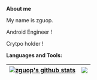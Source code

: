 

**About me**

My name is zguop.

Android Engineer !

Crytpo holder !


**Languages and Tools:**    


| <a href="https://github.com/zguop"><img align="center" src="https://github-readme-stats.vercel.app/api?username=zguop&show_icons=true&include_all_commits=true&theme=buefy&hide_border=true&title_color=8E354A&text_color=616138&icon_color=616138&custom_title=zguop's Github Stats" alt="zguop's github stats" /></a> | <a href="https://github.com/anuraghazra/github-readme-stats"><img align="center" src="https://github-readme-stats.vercel.app/api/top-langs/?username=zguop&layout=compact&theme=buefy&hide_border=true&title_color=8E354A&text_color=616138&icon_color=8E354A" /></a> |
| ------------------------------------------------------------ | ------------------------------------------------------------ |
